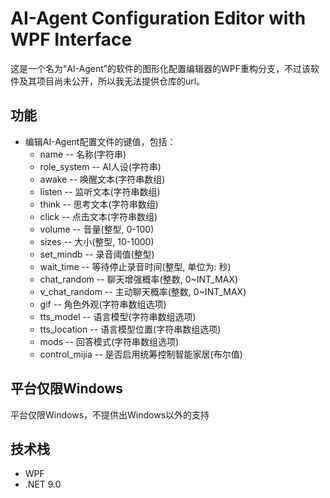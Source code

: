 # AI-Agent Configuration Editor with WPF Interface  

这是一个名为“AI-Agent”的软件的图形化配置编辑器的WPF重构分支，不过该软件及其项目尚未公开，所以我无法提供仓库的url。  

## 功能  

- 编辑AI-Agent配置文件的键值，包括：  
  - name -- 名称(字符串)
  - role_system -- AI人设(字符串)
  - awake -- 唤醒文本(字符串数组)
  - listen -- 监听文本(字符串数组)
  - think -- 思考文本(字符串数组)
  - click -- 点击文本(字符串数组)
  - volume -- 音量(整型, 0-100)
  - sizes -- 大小(整型, 10-1000)
  - set_mindb -- 录音阈值(整型)
  - wait_time -- 等待停止录音时间(整型, 单位为: 秒)
  - chat_random -- 聊天增强概率(整数, 0~INT_MAX)
  - v_chat_random -- 主动聊天概率(整数, 0~INT_MAX)
  - gif -- 角色外观(字符串数组选项)
  - tts_model -- 语言模型(字符串数组选项)
  - tts_location -- 语言模型位置(字符串数组选项)
  - mods -- 回答模式(字符串数组选项)
  - control_mijia -- 是否启用统筹控制智能家居(布尔值)

## 平台仅限Windows  

平台仅限Windows，不提供出Windows以外的支持  

## 技术栈  

- WPF  
- .NET 9.0  